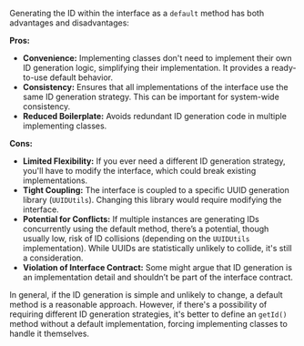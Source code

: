 Generating the ID within the interface as a `default` method has both advantages and disadvantages:

**Pros:**

*   **Convenience:**  Implementing classes don't need to implement their own ID generation logic, simplifying their implementation.  It provides a ready-to-use default behavior.
*   **Consistency:** Ensures that all implementations of the interface use the same ID generation strategy. This can be important for system-wide consistency.
*   **Reduced Boilerplate:** Avoids redundant ID generation code in multiple implementing classes.

**Cons:**

*   **Limited Flexibility:**  If you ever need a different ID generation strategy, you'll have to modify the interface, which could break existing implementations.
*   **Tight Coupling:** The interface is coupled to a specific UUID generation library (`UUIDUtils`). Changing this library would require modifying the interface.
*   **Potential for Conflicts:** If multiple instances are generating IDs concurrently using the default method, there’s a potential, though usually low, risk of ID collisions (depending on the `UUIDUtils` implementation). While UUIDs are statistically unlikely to collide, it's still a consideration.
*   **Violation of Interface Contract:** Some might argue that ID generation is an implementation detail and shouldn’t be part of the interface contract.

In general, if the ID generation is simple and unlikely to change, a default method is a reasonable approach. However, if there's a possibility of requiring different ID generation strategies, it's better to define an `getId()` method without a default implementation, forcing implementing classes to handle it themselves.